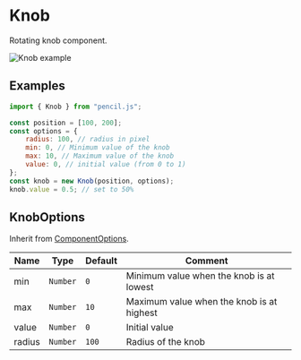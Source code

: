 # Knob

Rotating knob component.

![Knob example](../../../media/examples/knob.png)


## Examples

```js
import { Knob } from "pencil.js";

const position = [100, 200];
const options = {
    radius: 100, // radius in pixel
    min: 0, // Minimum value of the knob
    max: 10, // Maximum value of the knob
    value: 0, // initial value (from 0 to 1)
};
const knob = new Knob(position, options);
knob.value = 0.5; // set to 50%
```


## KnobOptions
Inherit from [ComponentOptions](../input/readme.md#inputoptions).

| Name   | Type     | Default | Comment                                   |
|--------|----------|---------|-------------------------------------------|
| min    | `Number` | `0`     | Minimum value when the knob is at lowest  |
| max    | `Number` | `10`    | Maximum value when the knob is at highest |
| value  | `Number` | `0`     | Initial value                             |
| radius | `Number` | `100`   | Radius of the knob                        |

